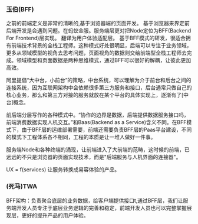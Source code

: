 ### 玉伯(BFF)
之前的前端定义是非常的清晰的,基于浏览器端的页面开发。
基于浏览器来界定前后端开发是会遇到问题。在蚂蚁金服。服务端层更对把Node定位为BFF(Backend For Frontend)层实现。 翻译为用户体验适配层。
基于BFF模式的研发，很适合拥有前端技术背景的全栈工程师。这种模式好处很明显，后端可以专注于业务领域，更多从领域模型的视角去思考问题，页面视角的数据则交给前端型全栈工程师去完成。领域模型和页面数据是两种思维模式，通过BFF可以很好的解耦，让彼此更加高效。

阿里提倡“大中台，小前台”的策略，中台系统，可以理解为介于前台和后台之间的连接系统，因为互联网架构中会依赖很多第三方服务和接口，后台通常只做自己的核心业务，那么和第三方对接的服务就放在某个平台的具体实现上，逐渐有了[中台]概念。

前后端分层写作的各种模式中。“协作的边界是数据，后端提供数据服务接口吗，前端消费数据实现人机交互。”和Baas(Backend as a Service)含义不同。在BFF模式下，由于BFF层的运维部署需要，前端还需要负责BFF层的Paas平台建设，不同的模式下工程体系各不相同，工程的本质是让一堆人做好一件事。

服务端Node和各种终端的涌现，让前端进入了大前端的范畴，这时候的前端，已远远的不只是浏览器的页面实现技术，而是"后端服务与人机界面的连接器"。

UX = f(services)
让服务转换成易容体验的产品。

### (死马)TWA

BFF架构：负责聚合底层的业务数据，给客户端提供接口t,通过BFF层，我们让服务端开发人员专注于底层业务逻辑的完善和稳定，前端开发人员也可以完整掌握展现层，更好的提升产品的用户体验。
